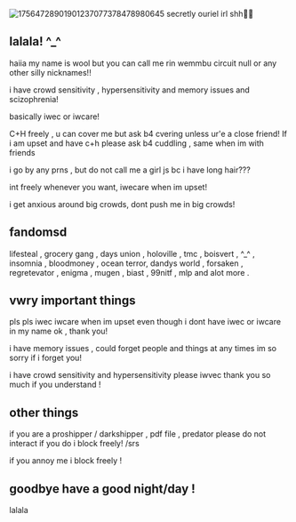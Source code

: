 ![17564728901901237077378478980645](https://github.com/user-attachments/assets/ee217d9d-6042-4d30-99dd-f7b830d5189d)
secretly ouriel irl shh🤫🤫

## lalala! ^_^ 

haiia my name is wool but you can call me rin wemmbu circuit null or any other silly nicknames!!

i have crowd sensitivity , hypersensitivity and memory issues and scizophrenia! 

basically iwec or iwcare!

C+H freely , u can cover me but ask b4 cvering unless ur'e a close friend!
If i am upset and have c+h please ask b4 cuddling , same when im with friends

i go by any prns , but do not call me a girl js bc i have long hair???

int freely whenever you want, iwecare when im upset!

i get anxious around big crowds, dont push me in big crowds!

## fandomsd

lifesteal , grocery gang , days union , holoville , tmc , boisvert , ^_^ , insomnia , bloodmoney , ocean terror, dandys world , forsaken , regretevator , enigma , mugen , biast , 99nitf , mlp and alot more .

## vwry important things 

pls pls iwec iwcare when im upset even though i dont have iwec or iwcare in my name ok , thank you!

i have memory issues , could forget people and things at any times im so sorry if i forget you!

i have crowd sensitivity and hypersensitivity please iwvec thank you so much if you understand !

## other things

if you are a proshipper / darkshipper , pdf file , predator please do not interact if you do i block freely! /srs

if you annoy me i block freely !

## goodbye have a good night/day !
   lalala
